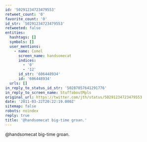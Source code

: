 ```yaml
---
id: '50291234723479553'
retweet_count: '0'
favorite_count: '0'
id_str: '50291234723479553'
retweeted: false
entities:
  hashtags: []
  symbols: []
  user_mentions:
    - name: Comel
      screen_name: handsomecat
      indices:
        - '0'
        - '12'
      id_str: '606448934'
      id: '606448934'
  urls: []
in_reply_to_status_id_str: '50287057641291776'
in_reply_to_screen_name: StuffaboutMpls
original_url: https://twitter.com/jth/status/50291234723479553
date: '2011-03-22T20:22:19.000Z'
sitemap: false
robots: noindex
reply: true
title: '@handsomecat big-time groan.'
---
```


@handsomecat big-time groan.